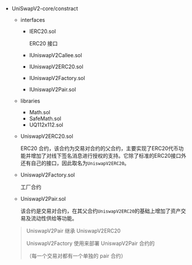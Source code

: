 - UniSwapV2-core/constract

  - interfaces

    - IERC20.sol

      ERC20 接口

    - IUniswapV2Callee.sol

    - IUniswapV2ERC20.sol

    - IUniswapV2Factory.sol

    - IUniswapV2Pair.sol

  - libraries

    - Math.sol
    - SafeMath.sol
    - UQ112x112.sol

  - UniswapV2ERC20.sol

    ERC20 合约，该合约为交易对合约的父合约，主要实现了ERC20代币功能并增加了对线下签名消息进行授权的支持。它除了标准的ERC20接口外还有自己的接口，因此取名为`UniswapV2ERC20`。

  - UniswapV2Factory.sol

    工厂合约

  - UniswapV2Pair.sol

    该合约是交易对合约，在其父合约`UniswapV2ERC20`的基础上增加了资产交易及流动性供给等功能。

  > UniswapV2Pair 继承 UniswapV2ERC20
  >
  > UniswapV2Factory 使用来部署 UniswapV2Pair 合约的
  >
  > （每一个交易对都有一个单独的 pair 合约）